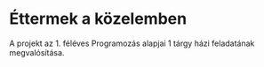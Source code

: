 # Éttermek a közelemben
A projekt az 1. féléves Programozás alapjai 1 tárgy házi feladatának megvalósítása.
